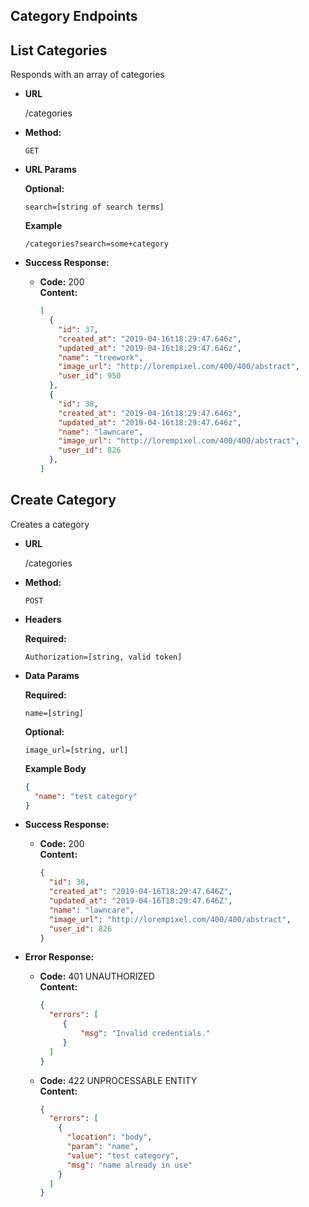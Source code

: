 **Category Endpoints**
----

**List Categories**
----
Responds with an array of categories

* **URL**

  /categories

* **Method:**

  `GET`

* **URL Params**

  **Optional:**
  ```
  search=[string of search terms]
  ```

  **Example**
  ```
  /categories?search=some+category
  ```

* **Success Response:**

  * **Code:** 200 <br />
    **Content:**
    ```json
    [
      {
        "id": 37,
        "created_at": "2019-04-16t18:29:47.646z",
        "updated_at": "2019-04-16t18:29:47.646z",
        "name": "treework",
        "image_url": "http://lorempixel.com/400/400/abstract",
        "user_id": 950
      },
      {
        "id": 38,
        "created_at": "2019-04-16t18:29:47.646z",
        "updated_at": "2019-04-16t18:29:47.646z",
        "name": "lawncare",
        "image_url": "http://lorempixel.com/400/400/abstract",
        "user_id": 826
      },
    ]
    ```

**Create Category**
----
Creates a category

* **URL**

  /categories

* **Method:**

  `POST`

* **Headers**

  **Required:**
  ```
  Authorization=[string, valid token]
  ```

* **Data Params**

  **Required:**
  ```
  name=[string]
  ```

  **Optional:**
  ```
  image_url=[string, url]
  ```

  **Example Body**
  ```json
  {
    "name": "test category"
  }
  ```

* **Success Response:**

  * **Code:** 200 <br />
    **Content:**
    ```json
    {
      "id": 38,
      "created_at": "2019-04-16T18:29:47.646Z",
      "updated_at": "2019-04-16T18:29:47.646Z",
      "name": "lawncare",
      "image_url": "http://lorempixel.com/400/400/abstract",
      "user_id": 826
    }
    ```

* **Error Response:**

  * **Code:** 401 UNAUTHORIZED <br />
    **Content:**
    ```json
    {
      "errors": [
         {
             "msg": "Invalid credentials."
         }
      ]
    }
    ```

  * **Code:** 422 UNPROCESSABLE ENTITY <br />
    **Content:**
    ```json
    {
      "errors": [
        {
          "location": "body",
          "param": "name",
          "value": "test category",
          "msg": "name already in use"
        }
      ]
    }
    ```
